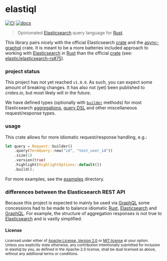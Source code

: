 # elastiql

[![CI](https://github.com/voxjar/elastiql/workflows/CI/badge.svg)](https://github.com/voxjar/elastiql/actions)
[![docs](https://img.shields.io/badge/docs-master-blue.svg)](http://voxjar.github.io/elastiql/)

> Opinionated [Elasticsearch] query language for [Rust].

This library pairs nicely with the official Elasticsearch [crate] and the
[async-graphql] crate. It is meant to be a more batteries included approach to
working with [Elasticsearch] in [Rust] than the official [crate] (see:
[elastic/elasticsearch-rs#75]).

### project status

This project has not yet reached `v1.0.0`. As such, you can expect some amount
of breaking changes. It has also not (yet) been published to _crates.io_, but
most likely will in the future.

We have defined types (optionally with [`builder`] methods) for most
Elasticsearch [aggregations], [query DSL] and other miscellaneous
request/response types.

### usage

This crate allows for more idiomatic request/response handling, e.g.:

```rust
let query = Request::builder()
    .query(TermQuery::new("id", "test_user_id"))
    .size(1)
    .version(true)
    .highlight(HighlightOptions::default())
    .build();
```

For more examples, see the [examples](examples) directory.

### differences between the Elasticsearch REST API

Because this project is expected to mainly be used via [GraphQL] some
concessions had to be made to balance idiomatic [Rust], [Elasticsearch] and
[GraphQL]. For example, the structure of aggregation responses is not true to
[Elasticsearch] and is vastly simplified.

#### License

<sup>
Licensed under either of <a href="LICENSE-APACHE">Apache License, Version
2.0</a> or <a href="LICENSE-MIT">MIT license</a> at your option.
</sup>

<br>

<sub>
Unless you explicitly state otherwise, any contribution intentionally submitted
for inclusion in elastiql by you, as defined in the Apache-2.0 license, shall be
dual licensed as above, without any additional terms or conditions.
</sub>

[`builder`]: https://crates.io/crates/typed-builder
[aggregations]: https://www.elastic.co/guide/en/elasticsearch/reference/current/search-aggregations.html
[async-graphql]: https://crates.io/crates/async-graphql
[crate]: https://crates.io/crates/elasticsearch
[elasticsearch]: https://www.elastic.co/guide/en/elasticsearch/reference/current/index.html
[graphql]: https://graphql.org/
[query dsl]: https://www.elastic.co/guide/en/elasticsearch/reference/current/query-dsl.html
[rust]: https://www.rust-lang.org/
[elastic/elasticsearch-rs#75]: https://github.com/elastic/elasticsearch-rs/issues/75
